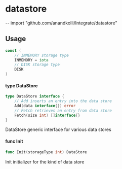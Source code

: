 # datastore
--
    import "github.com/anandkolli/Integrate/datastore"


## Usage

```go
const (
	// INMEMORY storage type
	INMEMORY = iota
	// DISK storage type
	DISK
)
```

#### type DataStore

```go
type DataStore interface {
	// Add inserts an entry into the data store
	Add(data interface{}) error
	// Fetch retrieves an entry from data store
	Fetch(size int) []interface{}
}
```

DataStore generic interface for various data stores

#### func  Init

```go
func Init(storageType int) DataStore
```
Init initializer for the kind of data store
